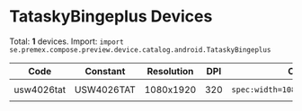 # TataskyBingeplus Devices

Total: **1** devices. Import: `import se.premex.compose.preview.device.catalog.android.TataskyBingeplus`

| Code | Constant | Resolution | DPI | Compose Spec | Preview Usage |
|------|----------|------------|-----|-------------|---------------|
| usw4026tat | USW4026TAT | 1080x1920 | 320 | `spec:width=1080px,height=1920px,dpi=320` | `@Preview(device = TataskyBingeplus.USW4026TAT)` |

<!-- Generated automatically. Do not edit manually. -->
